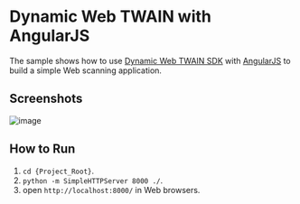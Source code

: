 Dynamic Web TWAIN with AngularJS
===========================

The sample shows how to use [Dynamic Web TWAIN SDK][1] with [AngularJS][2] to build a simple Web scanning application.

Screenshots
-----------
![image](http://www.codepool.biz/wp-content/uploads/2015/03/angularjs_dwt.png)

How to Run
-----------
1. `cd {Project_Root}`.
2. `python -m SimpleHTTPServer 8000 ./`.
3. open `http://localhost:8000/` in Web browsers.

[1]:http://www.dynamsoft.com/Products/WebTWAIN_Overview.aspx
[2]:https://angularjs.org/

